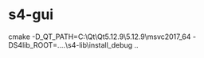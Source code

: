 # s4-gui


cmake -D_QT_PATH=C:\Qt\Qt5.12.9\5.12.9\msvc2017_64 -DS4lib_ROOT=..\..\s4-lib\install_debug ..